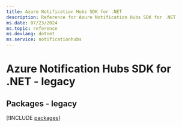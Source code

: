 ```yaml
---
title: Azure Notification Hubs SDK for .NET
description: Reference for Azure Notification Hubs SDK for .NET
ms.date: 07/23/2024
ms.topic: reference
ms.devlang: dotnet
ms.service: notificationhubs
---
```

# Azure Notification Hubs SDK for .NET - legacy
## Packages - legacy
[!INCLUDE [packages](notification-hubs-index.md)]